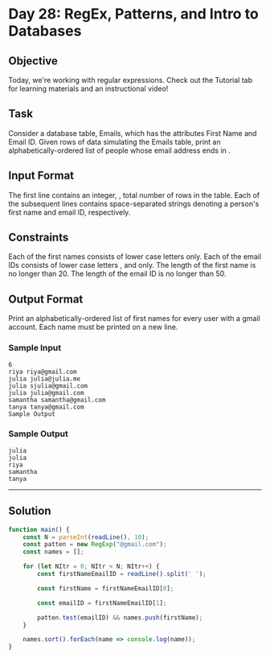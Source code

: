 # Day 28: RegEx, Patterns, and Intro to Databases
  
## Objective 
Today, we're working with regular expressions. Check out the Tutorial tab for learning materials and an instructional video!

## Task 
Consider a database table, Emails, which has the attributes First Name and Email ID. Given  rows of data simulating the Emails table, print an alphabetically-ordered list of people whose email address ends in .

## Input Format

The first line contains an integer, , total number of rows in the table. 
Each of the  subsequent lines contains  space-separated strings denoting a person's first name and email ID, respectively.

## Constraints

Each of the first names consists of lower case letters  only.
Each of the email IDs consists of lower case letters ,  and  only.
The length of the first name is no longer than 20.
The length of the email ID is no longer than 50.

## Output Format

Print an alphabetically-ordered list of first names for every user with a gmail account. Each name must be printed on a new line.

### Sample Input
```
6
riya riya@gmail.com
julia julia@julia.me
julia sjulia@gmail.com
julia julia@gmail.com
samantha samantha@gmail.com
tanya tanya@gmail.com
Sample Output
```

### Sample Output
```
julia
julia
riya
samantha
tanya
```


---

## Solution

```javascript
function main() {
    const N = parseInt(readLine(), 10);
    const patten = new RegExp("@gmail.com");
    const names = [];

    for (let NItr = 0; NItr < N; NItr++) {
        const firstNameEmailID = readLine().split(' ');

        const firstName = firstNameEmailID[0];

        const emailID = firstNameEmailID[1];

        patten.test(emailID) && names.push(firstName);
    }

    names.sort().forEach(name => console.log(name));
}
```
